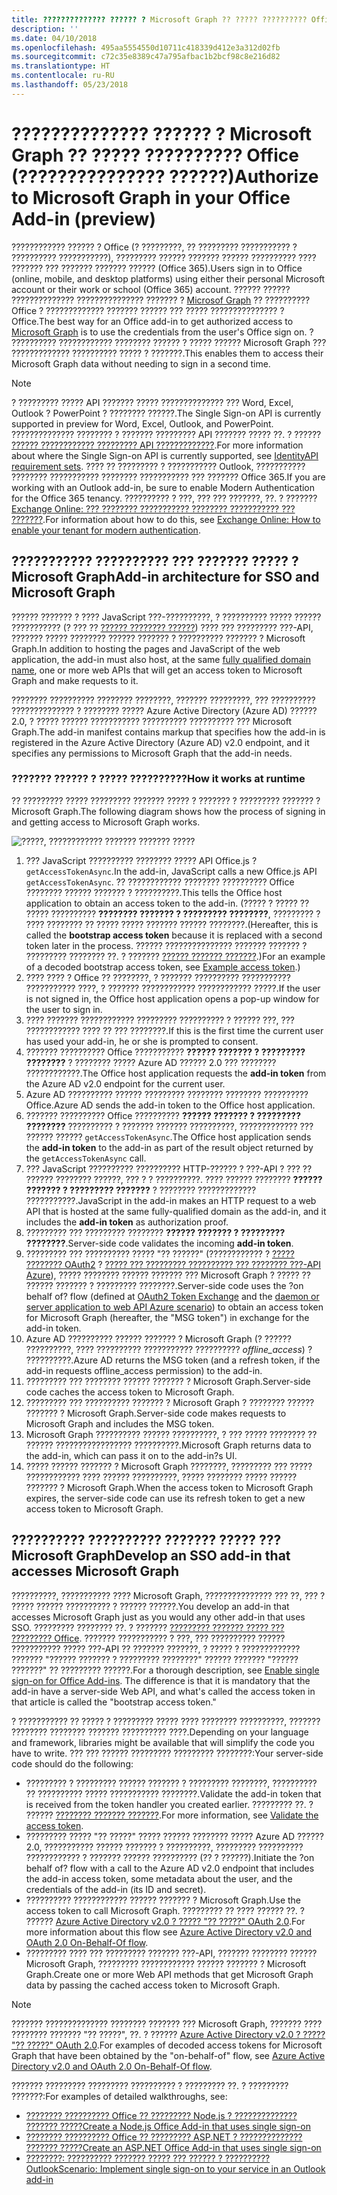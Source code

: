 ```yaml
---
title: ?????????????? ?????? ? Microsoft Graph ?? ????? ?????????? Office
description: ''
ms.date: 04/10/2018
ms.openlocfilehash: 495aa5554550d10711c418339d412e3a312d02fb
ms.sourcegitcommit: c72c35e8389c47a795afbac1b2bcf98c8e216d82
ms.translationtype: HT
ms.contentlocale: ru-RU
ms.lasthandoff: 05/23/2018
---
```

# <a name="authorize-to-microsoft-graph-in-your-office-add-in-preview"></a><span data-ttu-id="8675b-102">?????????????? ?????? ? Microsoft Graph ?? ????? ?????????? Office (??????????????? ??????)</span><span class="sxs-lookup"><span data-stu-id="8675b-102">Authorize to Microsoft Graph in your Office Add-in (preview)</span></span>

<span data-ttu-id="8675b-103">???????????? ?????? ? Office (? ?????????, ?? ????????? ??????????? ? ?????????? ???????????), ????????? ?????? ??????? ?????? ?????????? ???? ??????? ??? ??????? ??????? ?????? (Office 365).</span><span class="sxs-lookup"><span data-stu-id="8675b-103">Users sign in to Office (online, mobile, and desktop platforms) using either their personal Microsoft account or their work or school (Office 365) account.</span></span> <span data-ttu-id="8675b-104">?????? ?????? ?????????????? ??????????????? ??????? ? [Microsof Graph](https://developer.microsoft.com/graph/docs) ?? ?????????? Office ? ????????????? ??????? ?????? ??? ????? ??????????????? ? Office.</span><span class="sxs-lookup"><span data-stu-id="8675b-104">The best way for an Office add-in to get authorized access to [Microsoft Graph](https://developer.microsoft.com/graph/docs) is to use the credentials from the user's Office sign on.</span></span> <span data-ttu-id="8675b-105">? ?????????? ???????????? ???????? ?????? ? ????? ?????? Microsoft Graph ??? ????????????? ?????????? ????? ? ???????.</span><span class="sxs-lookup"><span data-stu-id="8675b-105">This enables them to access their Microsoft Graph data without needing to sign in a second time.</span></span> 

> [!NOTE]
> <span data-ttu-id="8675b-106">? ????????? ????? API ??????? ????? ?????????????? ??? Word, Excel, Outlook ? PowerPoint ? ???????? ??????.</span><span class="sxs-lookup"><span data-stu-id="8675b-106">The Single Sign-on API is currently supported in preview for Word, Excel, Outlook, and PowerPoint.</span></span> <span data-ttu-id="8675b-107">?????????????? ???????? ? ??????? ????????? API ??????? ????? ??. ? ?????? [?????? ???????????? ????????? API ?????????????](https://dev.office.com/reference/add-ins/requirement-sets/identity-api-requirement-sets).</span><span class="sxs-lookup"><span data-stu-id="8675b-107">For more information about where the Single Sign-on API is currently supported, see [IdentityAPI requirement sets](https://dev.office.com/reference/add-ins/requirement-sets/identity-api-requirement-sets).</span></span>
> <span data-ttu-id="8675b-108">???? ?? ????????? ? ??????????? Outlook, ??????????? ???????? ??????????? ???????? ??????????? ??? ??????? Office 365.</span><span class="sxs-lookup"><span data-stu-id="8675b-108">If you are working with an Outlook add-in, be sure to enable Modern Authentication for the Office 365 tenancy.</span></span> <span data-ttu-id="8675b-109">?????????? ? ???, ??? ??? ???????, ??. ? ??????? [Exchange Online: ??? ???????? ??????????? ???????? ??????????? ??? ???????](https://social.technet.microsoft.com/wiki/contents/articles/32711.exchange-online-how-to-enable-your-tenant-for-modern-authentication.aspx).</span><span class="sxs-lookup"><span data-stu-id="8675b-109">For information about how to do this, see [Exchange Online: How to enable your tenant for modern authentication](https://social.technet.microsoft.com/wiki/contents/articles/32711.exchange-online-how-to-enable-your-tenant-for-modern-authentication.aspx).</span></span>

## <a name="add-in-architecture-for-sso-and-microsoft-graph"></a><span data-ttu-id="8675b-110">??????????? ?????????? ??? ??????? ????? ? Microsoft Graph</span><span class="sxs-lookup"><span data-stu-id="8675b-110">Add-in architecture for SSO and Microsoft Graph</span></span>

<span data-ttu-id="8675b-111">?????? ??????? ? ???? JavaScript ???-??????????, ? ?????????? ????? ?????? ??????????? (? ??? ?? [?????? ???????? ??????](https://msdn.microsoft.com/en-us/library/windows/desktop/ms682135.aspx#_dns_fully_qualified_domain_name_fqdn__gly)) ???? ??? ????????? ???-API, ??????? ????? ???????? ?????? ??????? ? ?????????? ??????? ? Microsoft Graph.</span><span class="sxs-lookup"><span data-stu-id="8675b-111">In addition to hosting the pages and JavaScript of the web application, the add-in must also host, at the same [fully qualified domain name](https://msdn.microsoft.com/en-us/library/windows/desktop/ms682135.aspx#_dns_fully_qualified_domain_name_fqdn__gly), one or more web APIs that will get an access token to Microsoft Graph and make requests to it.</span></span>

<span data-ttu-id="8675b-112">???????? ?????????? ???????? ????????, ??????? ?????????, ??? ?????????? ?????????????? ? ???????? ????? Azure Active Directory (Azure AD) ?????? 2.0, ? ????? ?????? ??????????? ?????????? ?????????? ??? Microsoft Graph.</span><span class="sxs-lookup"><span data-stu-id="8675b-112">The add-in manifest contains markup that specifies how the add-in is registered in the Azure Active Directory (Azure AD) v2.0 endpoint, and it specifies any permissions to Microsoft Graph that the add-in needs.</span></span>

### <a name="how-it-works-at-runtime"></a><span data-ttu-id="8675b-113">??????? ?????? ? ????? ??????????</span><span class="sxs-lookup"><span data-stu-id="8675b-113">How it works at runtime</span></span>

<span data-ttu-id="8675b-114">?? ????????? ????? ????????? ??????? ????? ? ??????? ? ????????? ??????? ? Microsoft Graph.</span><span class="sxs-lookup"><span data-stu-id="8675b-114">The following diagram shows how the process of signing in and getting access to Microsoft Graph works.</span></span>

![?????, ???????????? ??????? ??????? ?????](../images/sso-access-to-microsoft-graph.png)

1. <span data-ttu-id="8675b-116">??? JavaScript ?????????? ???????? ????? API Office.js ? `getAccessTokenAsync`.</span><span class="sxs-lookup"><span data-stu-id="8675b-116">In the add-in, JavaScript calls a new Office.js API `getAccessTokenAsync`.</span></span> <span data-ttu-id="8675b-117">?? ???????????? ???????? ?????????? Office ???????? ?????? ??????? ? ??????????.</span><span class="sxs-lookup"><span data-stu-id="8675b-117">This tells the Office host application to obtain an access token to the add-in.</span></span> <span data-ttu-id="8675b-118">(????? ? ????? ?? ????? ?????????? **???????? ??????? ? ????????? ????????**, ????????? ? ???? ???????? ?? ????? ????? ??????? ?????? ????????.</span><span class="sxs-lookup"><span data-stu-id="8675b-118">(Hereafter, this is called the **bootstrap access token** because it is replaced with a second token later in the process.</span></span> <span data-ttu-id="8675b-119">?????? ??????????????? ??????? ??????? ? ????????? ???????? ??. ? ??????? [?????? ??????? ???????](sso-in-office-add-ins.md#example-access-token).)</span><span class="sxs-lookup"><span data-stu-id="8675b-119">For an example of a decoded bootstrap access token, see [Example access token](sso-in-office-add-ins.md#example-access-token).)</span></span>
1. <span data-ttu-id="8675b-120">???? ???? ? Office ?? ????????, ? ??????? ?????????? ??????????? ??????????? ????, ? ??????? ???????????? ???????????? ?????.</span><span class="sxs-lookup"><span data-stu-id="8675b-120">If the user is not signed in, the Office host application opens a pop-up window for the user to sign in.</span></span>
1. <span data-ttu-id="8675b-121">???? ??????? ???????????? ????????? ?????????? ? ?????? ???, ??? ???????????? ???? ?? ??? ????????.</span><span class="sxs-lookup"><span data-stu-id="8675b-121">If this is the first time the current user has used your add-in, he or she is prompted to consent.</span></span>
1. <span data-ttu-id="8675b-122">??????? ?????????? Office ??????????? **?????? ??????? ? ????????? ????????** ? ???????? ????? Azure AD ?????? 2.0 ??? ???????? ????????????.</span><span class="sxs-lookup"><span data-stu-id="8675b-122">The Office host application requests the **add-in token** from the Azure AD v2.0 endpoint for the current user.</span></span>
1. <span data-ttu-id="8675b-123">Azure AD ?????????? ?????? ????????? ???????? ???????? ?????????? Office.</span><span class="sxs-lookup"><span data-stu-id="8675b-123">Azure AD sends the add-in token to the Office host application.</span></span>
1. <span data-ttu-id="8675b-124">??????? ?????????? Office ?????????? **?????? ??????? ? ????????? ????????** ?????????? ? ??????? ??????? ??????????, ????????????? ??? ?????? ?????? `getAccessTokenAsync`.</span><span class="sxs-lookup"><span data-stu-id="8675b-124">The Office host application sends the **add-in token** to the add-in as part of the result object returned by the `getAccessTokenAsync` call.</span></span>
1. <span data-ttu-id="8675b-125">??? JavaScript ?????????? ?????????? HTTP-?????? ? ???-API ? ??? ?? ?????? ???????? ??????, ??? ? ? ??????????. ???? ?????? ???????? **?????? ??????? ? ????????? ???????** ? ???????? ????????????? ???????????.</span><span class="sxs-lookup"><span data-stu-id="8675b-125">JavaScript in the add-in makes an HTTP request to a web API that is hosted at the same fully-qualified domain as the add-in, and it includes the **add-in token** as authorization proof.</span></span>  
1. <span data-ttu-id="8675b-126">????????? ??? ????????? ???????? **?????? ??????? ? ????????? ????????**.</span><span class="sxs-lookup"><span data-stu-id="8675b-126">Server-side code validates the incoming **add-in token**.</span></span>
1. <span data-ttu-id="8675b-127">????????? ??? ?????????? ????? "?? ??????" (???????????? ? [????? ???????? OAuth2](https://tools.ietf.org/html/draft-ietf-oauth-token-exchange-02) ? [????? ??? ????????? ?????????? ??? ???????? ???-API Azure](https://docs.microsoft.com/en-us/azure/active-directory/develop/active-directory-authentication-scenarios#daemon-or-server-application-to-web-api)), ????? ???????? ?????? ??????? ??? Microsoft Graph ? ????? ?? ?????? ??????? ? ????????? ????????.</span><span class="sxs-lookup"><span data-stu-id="8675b-127">Server-side code uses the ?on behalf of? flow (defined at [OAuth2 Token Exchange](https://tools.ietf.org/html/draft-ietf-oauth-token-exchange-02) and the [daemon or server application to web API Azure scenario](https://docs.microsoft.com/en-us/azure/active-directory/develop/active-directory-authentication-scenarios#daemon-or-server-application-to-web-api)) to obtain an access token for Microsoft Graph (hereafter, the "MSG token") in exchange for the add-in token.</span></span>
1. <span data-ttu-id="8675b-128">Azure AD ?????????? ?????? ??????? ? Microsoft Graph (? ?????? ??????????, ???? ?????????? ??????????? ?????????? *offline_access*) ? ??????????.</span><span class="sxs-lookup"><span data-stu-id="8675b-128">Azure AD returns the MSG token (and a refresh token, if the add-in requests offline_access permission) to the add-in.</span></span>
1. <span data-ttu-id="8675b-129">????????? ??? ???????? ?????? ??????? ? Microsoft Graph.</span><span class="sxs-lookup"><span data-stu-id="8675b-129">Server-side code caches the access token to Microsoft Graph.</span></span>
1. <span data-ttu-id="8675b-130">????????? ??? ?????????? ??????? ? Microsoft Graph ? ???????? ?????? ??????? ? Microsoft Graph.</span><span class="sxs-lookup"><span data-stu-id="8675b-130">Server-side code makes requests to Microsoft Graph and includes the MSG token.</span></span>
1. <span data-ttu-id="8675b-131">Microsoft Graph ?????????? ?????? ??????????, ? ??? ????? ???????? ?? ?????? ????????????????? ??????????.</span><span class="sxs-lookup"><span data-stu-id="8675b-131">Microsoft Graph returns data to the add-in, which can pass it on to the add-in?s UI.</span></span>
1. <span data-ttu-id="8675b-132">????? ?????? ??????? ? Microsoft Graph ????????, ????????? ??? ????? ???????????? ???? ?????? ??????????, ????? ???????? ????? ?????? ??????? ? Microsoft Graph.</span><span class="sxs-lookup"><span data-stu-id="8675b-132">When the access token to Microsoft Graph expires, the server-side code can use its refresh token to get a new access token to Microsoft Graph.</span></span>

## <a name="develop-an-sso-add-in-that-accesses-microsoft-graph"></a><span data-ttu-id="8675b-133">?????????? ?????????? ??????? ????? ??? Microsoft Graph</span><span class="sxs-lookup"><span data-stu-id="8675b-133">Develop an SSO add-in that accesses Microsoft Graph</span></span>

<span data-ttu-id="8675b-134">??????????, ??????????? ???? Microsoft Graph, ??????????????? ??? ??, ??? ? ????? ?????? ?????????? ? ?????? ??????.</span><span class="sxs-lookup"><span data-stu-id="8675b-134">You develop an add-in that accesses Microsoft Graph just as you would any other add-in that uses SSO.</span></span> <span data-ttu-id="8675b-135">????????? ???????? ??. ? ??????? [????????? ??????? ????? ??? ????????? Office](https://docs.microsoft.com/en-us/office/dev/add-ins/develop/sso-in-office-add-ins). ??????? ??????????? ? ???, ??? ?????????? ?????? ??????????? ????? ???-API ?? ??????? ???????, ? ????? ? ????????????? ??????? "?????? ??????? ? ????????? ????????" ?????? ??????? "?????? ???????" ?? ????????? ??????.</span><span class="sxs-lookup"><span data-stu-id="8675b-135">For a thorough description, see [Enable single sign-on for Office Add-ins](https://docs.microsoft.com/en-us/office/dev/add-ins/develop/sso-in-office-add-ins). The difference is that it is mandatory that the add-in have a server-side Web API, and what's called the access token in that article is called the "bootstrap access token."</span></span> 

<span data-ttu-id="8675b-136">? ??????????? ?? ????? ? ????????? ????? ???? ???????? ??????????, ??????? ???????? ???????? ??????? ?????????? ????.</span><span class="sxs-lookup"><span data-stu-id="8675b-136">Depending on your language and framework, libraries might be available that will simplify the code you have to write.</span></span> <span data-ttu-id="8675b-137">??? ??? ?????? ????????? ????????? ????????:</span><span class="sxs-lookup"><span data-stu-id="8675b-137">Your server-side code should do the following:</span></span>

* <span data-ttu-id="8675b-138">????????? ? ????????? ?????? ??????? ? ????????? ????????, ?????????? ?? ?????????? ????? ??????????? ????????.</span><span class="sxs-lookup"><span data-stu-id="8675b-138">Validate the add-in token that is received from the token handler you created earlier.</span></span> <span data-ttu-id="8675b-139">????????? ??. ? ?????? [???????? ??????? ???????](sso-in-office-add-ins.md#validate-the-access-token).</span><span class="sxs-lookup"><span data-stu-id="8675b-139">For more information, see [Validate the access token](sso-in-office-add-ins.md#validate-the-access-token).</span></span> 
* <span data-ttu-id="8675b-140">????????? ????? "?? ?????" ????? ?????? ???????? ????? Azure AD ?????? 2.0, ??????????? ?????? ??????? ? ??????????, ????????? ?????????? ???????????? ? ??????? ?????? ?????????? (?? ? ??????).</span><span class="sxs-lookup"><span data-stu-id="8675b-140">Initiate the ?on behalf of? flow with a call to the Azure AD v2.0 endpoint that includes the add-in access token, some metadata about the user, and the credentials of the add-in (its ID and secret).</span></span>
* <span data-ttu-id="8675b-141">?????????? ???????????? ?????? ??????? ? Microsoft Graph.</span><span class="sxs-lookup"><span data-stu-id="8675b-141">Use the access token to call Microsoft Graph.</span></span> <span data-ttu-id="8675b-142">????????? ?? ???? ?????? ??. ? ?????? [Azure Active Directory v2.0 ? ????? "?? ?????" OAuth 2.0](https://docs.microsoft.com/en-us/azure/active-directory/develop/active-directory-v2-protocols-oauth-on-behalf-of).</span><span class="sxs-lookup"><span data-stu-id="8675b-142">For more information about this flow see [Azure Active Directory v2.0 and OAuth 2.0 On-Behalf-Of flow](https://docs.microsoft.com/en-us/azure/active-directory/develop/active-directory-v2-protocols-oauth-on-behalf-of).</span></span>
* <span data-ttu-id="8675b-143">????????? ???? ??? ????????? ??????? ???-API, ??????? ???????? ?????? Microsoft Graph, ????????? ???????????? ?????? ??????? ? Microsoft Graph.</span><span class="sxs-lookup"><span data-stu-id="8675b-143">Create one or more Web API methods that get Microsoft Graph data by passing the cached access token to Microsoft Graph.</span></span>

> [!NOTE]
> <span data-ttu-id="8675b-144">??????? ?????????????? ???????? ??????? ??? Microsoft Graph, ??????? ???? ???????? ??????? "?? ?????", ??. ? ?????? [Azure Active Directory v2.0 ? ????? "?? ?????" OAuth 2.0](https://docs.microsoft.com/en-us/azure/active-directory/develop/active-directory-v2-protocols-oauth-on-behalf-of).</span><span class="sxs-lookup"><span data-stu-id="8675b-144">For examples of decoded access tokens for Microsoft Graph that have been obtained by the "on-behalf-of" flow, see [Azure Active Directory v2.0 and OAuth 2.0 On-Behalf-Of flow](https://docs.microsoft.com/en-us/azure/active-directory/develop/active-directory-v2-protocols-oauth-on-behalf-of).</span></span>

<span data-ttu-id="8675b-145">??????? ????????? ????????? ?????????? ? ????????? ??. ? ????????? ???????:</span><span class="sxs-lookup"><span data-stu-id="8675b-145">For examples of detailed walkthroughs, see:</span></span>

* [<span data-ttu-id="8675b-146">???????? ?????????? Office ?? ????????? Node.js ? ?????????????? ??????? ?????</span><span class="sxs-lookup"><span data-stu-id="8675b-146">Create a Node.js Office Add-in that uses single sign-on</span></span>](create-sso-office-add-ins-nodejs.md)
* [<span data-ttu-id="8675b-147">???????? ?????????? Office ?? ????????? ASP.NET ? ?????????????? ??????? ?????</span><span class="sxs-lookup"><span data-stu-id="8675b-147">Create an ASP.NET Office Add-in that uses single sign-on</span></span>](create-sso-office-add-ins-aspnet.md)
* [<span data-ttu-id="8675b-148">????????: ?????????? ??????? ????? ??? ?????? ? ?????????? Outlook</span><span class="sxs-lookup"><span data-stu-id="8675b-148">Scenario: Implement single sign-on to your service in an Outlook add-in</span></span>](https://docs.microsoft.com/en-us/outlook/add-ins/implement-sso-in-outlook-add-in)



